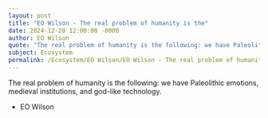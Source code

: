 ```yaml
---
layout: post
title: "EO Wilson - The real problem of humanity is the"
date: 2024-12-28 12:00:00 -0000
author: EO Wilson
quote: "The real problem of humanity is the following: we have Paleolithic emotions, medieval institutions, and god-like technology."
subject: Ecosystem
permalink: /Ecosystem/EO Wilson/EO Wilson - The real problem of humanity is the
---
```


The real problem of humanity is the following: we have Paleolithic emotions, medieval institutions, and god-like technology.

- EO Wilson
